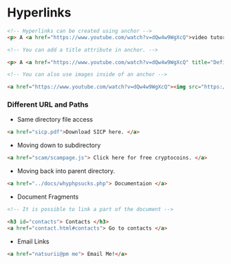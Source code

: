 # Hyperlinks

```html
<!-- Hyperlinks can be created using anchor -->
<p> A <a href="https://www.youtube.com/watch?v=dQw4w9WgXcQ">video tutorial</a> about hyperlinks.</p> 

<!-- You can add a title attribute in anchor. -->

<p> A <a href="https://www.youtube.com/watch?v=dQw4w9WgXcQ" title="Definitely not a rickrooll.">video tutorial</a> about hyperlinks.</p> 

<!-- You can also use images inside of an anchor -->

<a href="https://www.youtube.com/watch?v=dQw4w9WgXcQ"><img src="https://i3.ytimg.com/vi/dQw4w9WgXcQ/maxresdefault.jpg"></a>
```

### Different URL and Paths

- Same directory file access
```html
<a href="sicp.pdf">Download SICP here. </a>
```
- Moving down to subdirectory
```html
<a href="scam/scampage.js"> Click here for free cryptocoins. </a>
```
- Moving back into parent directory.
```html
<a href="../docs/whyphpsucks.php"> Documentaion </a>
```
- Document Fragments
```html
<!-- It is possible to link a part of the document -->

<h3 id="contacts"> Contacts </h3>
<a href="contact.html#contacts"> Go to contacts </a>
```

- Email Links
```html
<a href="natsurii@pm me"> Email Me!</a>
```

